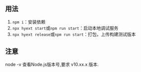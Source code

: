 ## 用法

1. `npm i`：安装依赖
2. `npx hyext start`或`npm run start`：启动本地调试服务
3. `npx hyext release`或`npm run start`：打包，上传构建测试版本

## 注意

node -v 查看Node.js版本号,要求 v10.xx.x 版本.